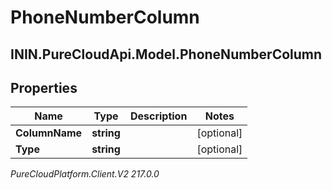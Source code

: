 # PhoneNumberColumn

## ININ.PureCloudApi.Model.PhoneNumberColumn

## Properties

|Name | Type | Description | Notes|
|------------ | ------------- | ------------- | -------------|
| **ColumnName** | **string** |  | [optional] |
| **Type** | **string** |  | [optional] |



_PureCloudPlatform.Client.V2 217.0.0_
